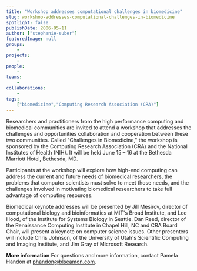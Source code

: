 ```yaml
---
title: "Workshop addresses computational challenges in biomedicine"
slug: workshop-addresses-computational-challenges-in-biomedicine
spotlight: false
publishDate: 2006-05-11
author: ["stephanie-suber"]
featuredImage: null
groups:
    - 
projects:
    - 
people:
    - 
teams: 
    - 
collaborations:
    - 
tags:
    ["biomedicine","Computing Research Association (CRA)"]
---
```

Researchers and practitioners from the high performance computing and biomedical communities are invited to attend a workshop that addresses the challenges and opportunities collaboration and cooperation between these two communities. Called "Challenges in Biomedicine," the workshop is sponsored by the Computing Research Association (CRA) and the National Institutes of Health (NIH). It will be held June 15 – 16 at the Bethesda Marriott Hotel, Bethesda, MD.

Participants at the workshop will explore how high-end computing can address the current and future needs of biomedical researchers, the problems that computer scientists must solve to meet those needs, and the challenges involved in motivating biomedical researchers to take full advantage of computing resources.

Biomedical keynote addresses will be presented by Jill Mesirov, director of computational biology and bioinformatics at MIT's Broad Institute, and Lee Hood, of the Institute for Systems Biology in Seattle. Dan Reed, director of the Renaissance Computing Institute in Chapel Hill, NC and CRA Board Chair, will present a keynote on computer science issues. Other presenters will include Chris Johnson, of the University of Utah's Scientific Computing and Imaging Institute, and Jim Gray of Microsoft Research.

<strong>More information</strong>
For questions and more information, contact Pamela Handon at <a href="mailto:phandon@blseamon.com">phandon@blseamon.com</a>.
